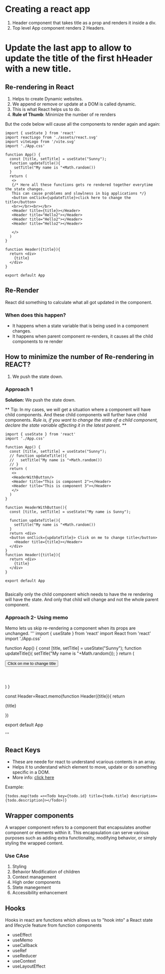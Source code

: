 # Creating a react app
1. Header component that takes title as a prop and renders it inside a div.
2. Top level App component renders 2 Headers.

# Update the last app to allow to update the title of the first hHeader with a new title.


## Re-rendering in React
1. Helps to create Dynamic websites.
2. We append or remove or update at a DOM is called dynamic.
3. This is what React helps us to do.
4. **Rule of Thumb**: Minimize the number of re renders

But the code below will cause all the components to render again and again:
```
import { useState } from 'react'
import reactLogo from './assets/react.svg'
import viteLogo from '/vite.svg'
import './App.css'

function App() {
  const [title, setTitle] = useState("Sunny");
  function updateTitle(){
    setTitle("My name is "+Math.random())
  }
  return (
   <>
   {/* Here all these functions gets re rendered together everytime the state changes.
   This can cause problems and slowlness in big applications */}
   <button onClick={updateTitle}>click here to change the title</button>
   <br></br><br></br>
   <Header title={title}></Header>
   <Header title="Hello2"></Header>
   <Header title="Hello2"></Header>
   <Header title="Hello2"></Header>

   </>
  )
}

function Header({title}){
  return <div>
    {title}
  </div>
}

export default App
```



## Re-Render
React did something to calculate what all got updated in the component.
### When does this happen?
- It happens when a state variable that is being used in a component changes.
- It happens when parent component re-renders, it causes all the child components to re render

## How to minimize the number of Re-rendering in REACT?
1. We push the state down.

### Approach 1
**Solution:** We push the state down.

**
Tip: In my cases, we will get a situation where a component will have child components. And these child components will further have child components. *Rule is, if you want to change the state of a child component, declare the state variable affecting it in the latest parent.* **
```
import { useState } from 'react'
import './App.css'

function App() {
  const [title, setTitle] = useState("Sunny");
  // function updateTitle(){
  //   setTitle("My name is "+Math.random())
  // }
  return (
   <>
   <HeaderWithButton/>
   <Header title="This is component 2"></Header>
   <Header title="This is component 3"></Header>
   </>
  )
}

function HeaderWithButton(){
  const [title, setTitle] = useState("My name is Sunny");

  function updateTitle(){
    setTitle("My name is "+Math.random())
  }
  return <div>
  <button onClick={updateTitle}> Click on me to change title</button>
    <Header title={title}></Header>
  </div>
}
function Header({title}){
  return <div>
    {title}
  </div>
}

export default App


````

Basically only the child component which needs to have the re rendering will have the state. And only that child will change and not the whole parent component. 

### Approach 2- Using memo
Memo lets us skip re-rendering a component when its props are unchanged.
'''
import { useState } from 'react'
import React from 'react'
import './App.css'

function App() {
  const [title, setTitle] = useState("Sunny");
  function updateTitle(){
    setTitle("My name is "+Math.random());
  }
  return (
   <div>
   <button onClick={updateTitle}> Click on me to change title</button>
   <Header title={title}></Header>
   <Header title="This is component 2"></Header>
   <Header title="This is component 3"></Header>
   <Header title="This is component 3"></Header>
   <Header title="This is component 3"></Header>
   <Header title="This is component 3"></Header>
   
   </div>
  )
}

const Header=React.memo(function Header({title}){
  return <div>
    {title}
  </div>
})

export default App


'''


## React Keys
- These are neede for react to understand vcarious contents in an array.
- Helps it to understand which element to move, update or do something specific in a DOM. 
- More info: [click here](https://www.geeksforgeeks.org/reactjs-keys/)

Example:
```
{todos.map(todo =><Todo key={todo.id} title={todo.title} description={todo.description}></Todo>)}
```

## Wrapper components
A wrapper component refers to a component that encapsulates another component or elements within it. This encapsulation can serve various purposes such as adding extra functionality, modifying behavior, or simply styling the wrapped content.
### Use CAse
1. Styling
2. Behavior Modification of children
3. Context management
4. High order components
5. Stete manegement
6. Accessibility enhancement

## Hooks
Hooks in react are functions which allows us to "hook into" a React state and lifecycle feature from function components
- useEffect
- useMemo
- useCallback
- useRef
- useReducer
- useContext
- useLayoutEffect


   